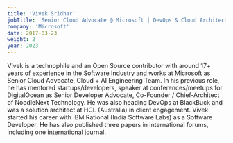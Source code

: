 ```yaml
---
title: 'Vivek Sridhar'
jobTitle: 'Senior Cloud Advocate @ Microsoft | DevOps & Cloud Architect'
company: 'Microsoft'
date: 2017-03-23
weight: 2
year: 2023
---
```


Vivek is a technophile and an Open Source contributor with around 17+ years of experience in the Software Industry and works at Microsoft as Senior Cloud Advocate, Cloud + AI Engineering Team. In his previous role, he has mentored startups/developers, speaker at conferences/meetups for DigitalOcean as Senior Developer Advocate, Co-Founder / Chief-Architect of NoodleNext Technology. He was also heading DevOps at BlackBuck and was a solution architect at HCL (Australia) in client engagement. Vivek started his career with IBM Rational (India Software Labs) as a Software Developer. He has also published three papers in international forums, including one international journal.